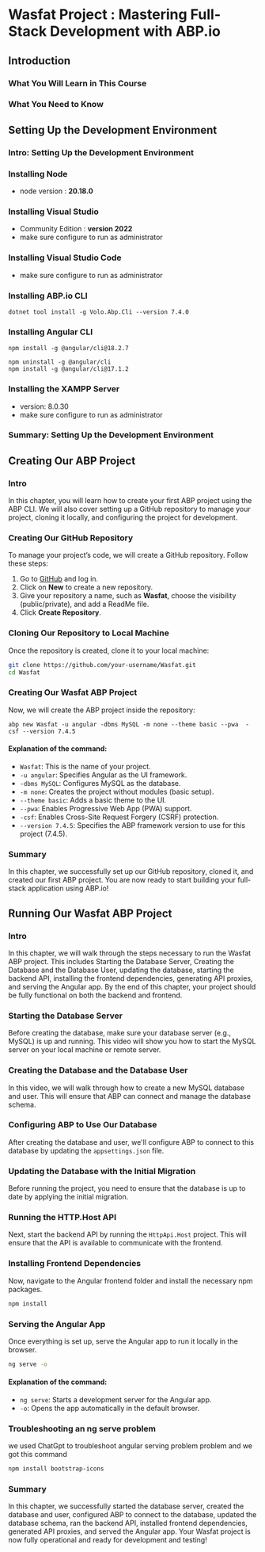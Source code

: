 
# Wasfat Project : Mastering Full-Stack Development with ABP.io

## Introduction
### What You Will Learn in This Course
### What You Need to Know

## Setting Up the Development Environment
### Intro: Setting Up the Development Environment
### Installing Node
- node version : **20.18.0**
### Installing Visual Studio
- Community Edition : **version 2022**
- make sure configure to run as administrator  
### Installing Visual Studio Code
- make sure configure to run as administrator  
### Installing ABP.io CLI
```
dotnet tool install -g Volo.Abp.Cli --version 7.4.0
```
### Installing Angular CLI
```
npm install -g @angular/cli@18.2.7
```

``` correction
npm uninstall -g @angular/cli
npm install -g @angular/cli@17.1.2
```
### Installing the XAMPP Server
- version: 8.0.30
- make sure configure to run as administrator  
### Summary: Setting Up the Development Environment

## Creating Our ABP Project

### Intro
In this chapter, you will learn how to create your first ABP project using the ABP CLI. We will also cover setting up a GitHub repository to manage your project, cloning it locally, and configuring the project for development.

### Creating Our GitHub Repository
To manage your project’s code, we will create a GitHub repository. Follow these steps:
1. Go to [GitHub](https://github.com) and log in.
2. Click on **New** to create a new repository.
3. Give your repository a name, such as **Wasfat**, choose the visibility (public/private), and add a ReadMe file.
4. Click **Create Repository**.

### Cloning Our Repository to Local Machine
Once the repository is created, clone it to your local machine:
```bash
git clone https://github.com/your-username/Wasfat.git
cd Wasfat
```

### Creating Our Wasfat ABP Project
Now, we will create the ABP project inside the repository:

```
abp new Wasfat -u angular -dbms MySQL -m none --theme basic --pwa  -csf --version 7.4.5
```


#### Explanation of the command:
- `Wasfat`: This is the name of your project.
- `-u angular`: Specifies Angular as the UI framework.
- `-dbms MySQL`: Configures MySQL as the database.
- `-m none`: Creates the project without modules (basic setup).
- `--theme basic`: Adds a basic theme to the UI.
- `--pwa`: Enables Progressive Web App (PWA) support.
- `-csf`: Enables Cross-Site Request Forgery (CSRF) protection. 
 - `--version 7.4.5`: Specifies the ABP framework version to use for this project (7.4.5).

### Summary
In this chapter, we successfully set up our GitHub repository, cloned it, and created our first ABP project. You are now ready to start building your full-stack application using ABP.io!




## Running Our Wasfat ABP Project

### Intro
In this chapter, we will walk through the steps necessary to run the Wasfat ABP project. This includes Starting the Database Server, Creating the Database and the Database User, updating the database, starting the backend API, installing the frontend dependencies, generating API proxies, and serving the Angular app. By the end of this chapter, your project should be fully functional on both the backend and frontend.

### Starting the Database Server
Before creating the database, make sure your database server (e.g., MySQL) is up and running. This video will show you how to start the MySQL server on your local machine or remote server.

### Creating the Database and the Database User
In this video, we will walk through how to create a new MySQL database and user. This will ensure that ABP can connect and manage the database schema.

### Configuring ABP to Use Our Database
After creating the database and user, we'll configure ABP to connect to this database by updating the `appsettings.json` file.

### Updating the Database with the Initial Migration
Before running the project, you need to ensure that the database is up to date by applying the initial migration.

### Running the HTTP.Host API
Next, start the backend API by running the `HttpApi.Host` project. This will ensure that the API is available to communicate with the frontend.



### Installing Frontend Dependencies
Now, navigate to the Angular frontend folder and install the necessary npm packages.

```ps
npm install
```

### Serving the Angular App
Once everything is set up, serve the Angular app to run it locally in the browser.
```bash
ng serve -o
```

#### Explanation of the command:
- `ng serve`: Starts a development server for the Angular app.
- `-o`: Opens the app automatically in the default browser.

### Troubleshooting an ng serve problem 
we used ChatGpt to troubleshoot angular serving problem problem and we got this command

```ps
npm install bootstrap-icons
```


### Summary
In this chapter, we successfully started the database server, created the database and user, configured ABP to connect to the database, updated the database schema, ran the backend API, installed frontend dependencies, generated API proxies, and served the Angular app. Your Wasfat project is now fully operational and ready for development and testing!